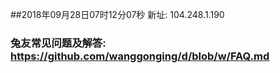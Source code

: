 ##2018年09月28日07时12分07秒 新址: 104.248.1.190
### 兔友常见问题及解答: https://github.com/wanggonging/d/blob/w/FAQ.md
